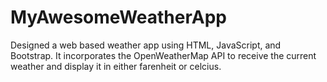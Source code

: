 # MyAwesomeWeatherApp

Designed a web based weather app using HTML, JavaScript, and Bootstrap. It incorporates the OpenWeatherMap API to receive the current weather and display
it in either farenheit or celcius.

